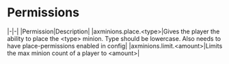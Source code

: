 # Permissions

|-|-|
|Permission|Description|
|axminions.place.\<type\>|Gives the player the ability to place the \<type\> minion. Type should be lowercase. Also needs to have place-permissions enabled in config|
|axminions.limit.\<amount\>|Limits the max minion count of a player to \<amount\>|